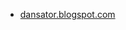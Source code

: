 * [dansator.blogspot.com](https://dansator.blogspot.com/2015/10/general-alphabetical-list-of-posts.html)
